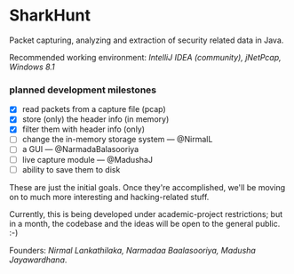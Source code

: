 SharkHunt
=========

Packet capturing, analyzing and extraction of security related data in Java.

Recommended working environment: _IntelliJ IDEA (community), jNetPcap, Windows 8.1_

### planned development milestones

- [x] read packets from a capture file (pcap)
- [x] store (only) the header info (in memory)
- [x] filter them with header info (only)
- [ ] change the in-memory storage system &mdash; @NirmalL
- [ ] a GUI &mdash; @NarmadaBalasooriya
- [ ] live capture module &mdash; @MadushaJ
- [ ] ability to save them to disk

These are just the initial goals. Once they're accomplished, we'll be moving on to much more interesting and hacking-related stuff.

Currently, this is being developed under academic-project restrictions; but in a month, 
the codebase and the ideas will be open to the general public. :-)

Founders: _Nirmal Lankathilaka, Narmadaa Baalasooriya, Madusha Jayawardhana_.

